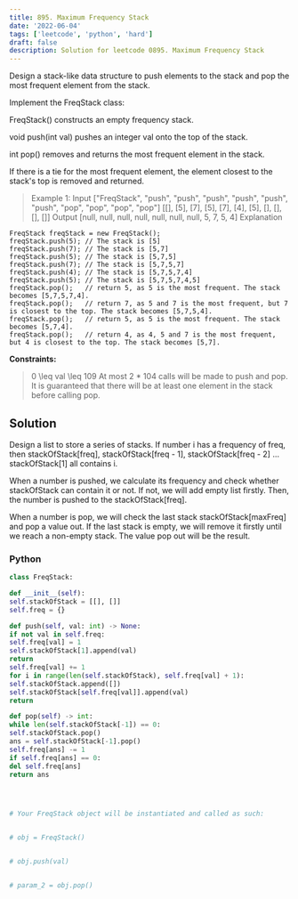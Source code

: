```yaml
---
title: 895. Maximum Frequency Stack
date: '2022-06-04'
tags: ['leetcode', 'python', 'hard']
draft: false
description: Solution for leetcode 0895. Maximum Frequency Stack
---
```



Design a stack-like data structure to push elements to the stack and pop the most frequent element from the stack.

Implement the FreqStack class:

FreqStack() constructs an empty frequency stack.

void push(int val) pushes an integer val onto the top of the stack.

int pop() removes and returns the most frequent element in the stack.

If there is a tie for the most frequent element, the element closest to the stack's top is removed and returned.

> Example 1:
> Input
> ["FreqStack", "push", "push", "push", "push", "push", "push", "pop", "pop", "pop", "pop"]
> [[], [5], [7], [5], [7], [4], [5], [], [], [], []]
> Output
> [null, null, null, null, null, null, null, 5, 7, 5, 4]
> Explanation
```
FreqStack freqStack = new FreqStack();
freqStack.push(5); // The stack is [5]
freqStack.push(7); // The stack is [5,7]
freqStack.push(5); // The stack is [5,7,5]
freqStack.push(7); // The stack is [5,7,5,7]
freqStack.push(4); // The stack is [5,7,5,7,4]
freqStack.push(5); // The stack is [5,7,5,7,4,5]
freqStack.pop();   // return 5, as 5 is the most frequent. The stack becomes [5,7,5,7,4].
freqStack.pop();   // return 7, as 5 and 7 is the most frequent, but 7 is closest to the top. The stack becomes [5,7,5,4].
freqStack.pop();   // return 5, as 5 is the most frequent. The stack becomes [5,7,4].
freqStack.pop();   // return 4, as 4, 5 and 7 is the most frequent, but 4 is closest to the top. The stack becomes [5,7].
```
**Constraints:**
> 0 <TeX>\leq</TeX> val <TeX>\leq</TeX> 109
> At most 2 * 104 calls will be made to push and pop.
> It is guaranteed that there will be at least one element in the stack before calling pop.


## Solution
Design a list to store a series of stacks. If number i has a frequency of freq, then stackOfStack[freq], stackOfStack[freq - 1], stackOfStack[freq - 2] ... stackOfStack[1] all contains i.

When a number is pushed, we calculate its frequency and check whether stackOfStack can contain it or not. If not, we will add empty list firstly. Then, the number is pushed to the stackOfStack[freq].

When a number is pop, we will check the last stack stackOfStack[maxFreq] and pop a value out. If the last stack is empty, we will remove it firstly until we reach a non-empty stack. The value pop out will be the result.



### Python
```python
class FreqStack:

def __init__(self):
self.stackOfStack = [[], []]
self.freq = {}

def push(self, val: int) -> None:
if not val in self.freq:
self.freq[val] = 1
self.stackOfStack[1].append(val)
return
self.freq[val] += 1
for i in range(len(self.stackOfStack), self.freq[val] + 1):
self.stackOfStack.append([])
self.stackOfStack[self.freq[val]].append(val)
return

def pop(self) -> int:
while len(self.stackOfStack[-1]) == 0:
self.stackOfStack.pop()
ans = self.stackOfStack[-1].pop()
self.freq[ans] -= 1
if self.freq[ans] == 0:
del self.freq[ans]
return ans




# Your FreqStack object will be instantiated and called as such:


# obj = FreqStack()


# obj.push(val)


# param_2 = obj.pop()
```
